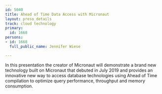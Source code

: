 ```yaml
---
id: 5040
title: Ahead of Time Data Access with Micronaut
layout: preso_details
track: cloud technology
primary:
  id: 1668
persons:
- id: 1668
  full_public_name: Jennifer Wiese

---
```

In this presentation the creator of Micronaut will demonstrate a brand new technology built on Micronaut that debuted in July 2019 and provides an innovative new way to access database technologies using Ahead of Time compilation to optimize query performance, throughput and memory consumption.